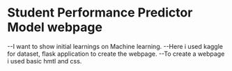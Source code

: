 # Student Performance Predictor Model webpage
--I want to show initial learnings on Machine learning.
--Here i used kaggle for dataset, flask application to create the webpage.
--To create a webpage i used basic hmtl and css.
